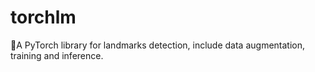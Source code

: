 # torchlm
💎A PyTorch library for landmarks detection, include data augmentation, training and inference.
